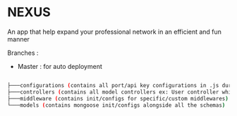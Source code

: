 # NEXUS 
An app that help expand your professional network in an efficient and fun manner

Branches : 
- Master : for auto deployment
``` bash

├───configurations (contains all port/api key configurations in .js during dev & .env during production) 
├───controllers (contains all model controllers ex: User controller which controlls all of the users CRUD operations and so on)
├───middleware (contains init/configs for specific/custom middlewares)  
└───models (contains mongoose init/configs alongside all the schemas)

```
